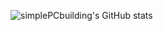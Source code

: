 ![simplePCbuilding's GitHub stats](https://github-readme-stats.vercel.app/api?username=simplePCBuilding&show_icons=true&theme=radical)
